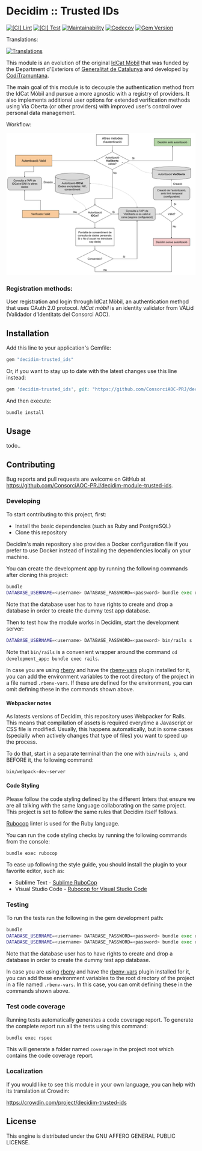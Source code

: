 # Decidim :: Trusted IDs

[![[CI] Lint](https://github.com/ConsorciAOC-PRJ/decidim-module-trusted-ids/actions/workflows/lint.yml/badge.svg)](https://github.com/ConsorciAOC-PRJ/decidim-module-trusted-ids/actions/workflows/lint.yml)
[![[CI] Test](https://github.com/ConsorciAOC-PRJ/decidim-module-trusted-ids/actions/workflows/test.yml/badge.svg)](https://github.com/ConsorciAOC-PRJ/decidim-module-trusted-ids/actions/workflows/test.yml)
[![Maintainability](https://api.codeclimate.com/v1/badges/9cf5fb91121f322a50c6/maintainability)](https://codeclimate.com/github/ConsorciAOC-PRJ/decidim-module-trusted-ids/maintainability)
[![Codecov](https://codecov.io/gh/ConsorciAOC-PRJ/decidim-module-trusted-ids/branch/master/graph/badge.svg)](https://codecov.io/gh/ConsorciAOC-PRJ/decidim-module-trusted-ids)
[![Gem Version](https://badge.fury.io/rb/decidim-trusted-ids.svg)](https://badge.fury.io/rb/decidim-trusted-ids)

Translations:

[![Translations](https://badges.awesome-crowdin.com/translation-14246854-583683.png)](https://crowdin.com/project/decidim-trusted-ids)

This module is an evolution of the original [IdCat Mòbil](https://github.com/gencat/decidim-module-idcat_mobil) that was funded by the Department d'Exteriors of [Generalitat de Catalunya](http://gencat.cat) and developed by [CodiTramuntana](http://coditramuntana.com/).

The main goal of this module is to decouple the authentication method from the IdCat Mòbil and pursue a more agnostic with a registry of providers. It also implements additional user options for extended verification methods using Via Oberta (or other providers) with improved user's control over personal data management.

Workflow:

![Workflow](docs/workflow.png)

### Registration methods:

User registration and login through IdCat Mòbil, an authentication method that uses OAuth 2.0 protocol.
_IdCat mòbil_ is an identity validator from VÀLid (Validador d'Identitats del Consorci AOC).

## Installation

Add this line to your application's Gemfile:

```ruby
gem "decidim-trusted_ids"
```

Or, if you want to stay up to date with the latest changes use this line instead:

```ruby
gem 'decidim-trusted_ids', git: "https://github.com/ConsorciAOC-PRJ/decidim-module-trusted-ids"
```

And then execute:

```bash
bundle install
```

## Usage

todo..

## Contributing

Bug reports and pull requests are welcome on GitHub at https://github.com/ConsorciAOC-PRJ/decidim-module-trusted-ids.

### Developing

To start contributing to this project, first:

- Install the basic dependencies (such as Ruby and PostgreSQL)
- Clone this repository

Decidim's main repository also provides a Docker configuration file if you
prefer to use Docker instead of installing the dependencies locally on your
machine.

You can create the development app by running the following commands after
cloning this project:

```bash
bundle
DATABASE_USERNAME=<username> DATABASE_PASSWORD=<password> bundle exec rake development_app
```

Note that the database user has to have rights to create and drop a database in
order to create the dummy test app database.

Then to test how the module works in Decidim, start the development server:

```bash
DATABASE_USERNAME=<username> DATABASE_PASSWORD=<password> bin/rails s
```

Note that `bin/rails` is a convenient wrapper around the command `cd development_app; bundle exec rails`.

In case you are using [rbenv](https://github.com/rbenv/rbenv) and have the
[rbenv-vars](https://github.com/rbenv/rbenv-vars) plugin installed for it, you
can add the environment variables to the root directory of the project in a file
named `.rbenv-vars`. If these are defined for the environment, you can omit
defining these in the commands shown above.

#### Webpacker notes

As latests versions of Decidim, this repository uses Webpacker for Rails. This means that compilation
of assets is required everytime a Javascript or CSS file is modified. Usually, this happens
automatically, but in some cases (specially when actively changes that type of files) you want to 
speed up the process. 

To do that, start in a separate terminal than the one with `bin/rails s`, and BEFORE it, the following command:

```bash
bin/webpack-dev-server
```

#### Code Styling

Please follow the code styling defined by the different linters that ensure we
are all talking with the same language collaborating on the same project. This
project is set to follow the same rules that Decidim itself follows.

[Rubocop](https://rubocop.readthedocs.io/) linter is used for the Ruby language.

You can run the code styling checks by running the following commands from the
console:

```bash
bundle exec rubocop
```

To ease up following the style guide, you should install the plugin to your
favorite editor, such as:

- Sublime Text - [Sublime RuboCop](https://github.com/pderichs/sublime_rubocop)
- Visual Studio Code - [Rubocop for Visual Studio Code](https://github.com/misogi/vscode-ruby-rubocop)

### Testing

To run the tests run the following in the gem development path:

```bash
bundle
DATABASE_USERNAME=<username> DATABASE_PASSWORD=<password> bundle exec rake test_app
DATABASE_USERNAME=<username> DATABASE_PASSWORD=<password> bundle exec rspec
```

Note that the database user has to have rights to create and drop a database in
order to create the dummy test app database.

In case you are using [rbenv](https://github.com/rbenv/rbenv) and have the
[rbenv-vars](https://github.com/rbenv/rbenv-vars) plugin installed for it, you
can add these environment variables to the root directory of the project in a
file named `.rbenv-vars`. In this case, you can omit defining these in the
commands shown above.

### Test code coverage

Running tests automatically generates a code coverage report. To generate the complete report run all the tests using this command:

```bash
bundle exec rspec
```

This will generate a folder named `coverage` in the project root which contains
the code coverage report.

### Localization

If you would like to see this module in your own language, you can help with its
translation at Crowdin:

https://crowdin.com/project/decidim-trusted-ids

## License

This engine is distributed under the GNU AFFERO GENERAL PUBLIC LICENSE.
